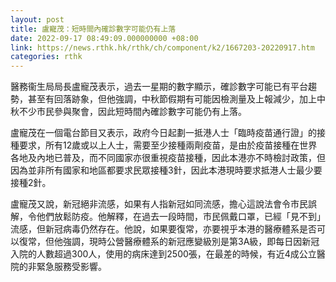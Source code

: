 ```yaml
---
layout: post
title: 盧寵茂：短時間內確診數字可能仍有上落
date: 2022-09-17 08:49:09.000000000 +08:00
link: https://news.rthk.hk/rthk/ch/component/k2/1667203-20220917.htm
categories: rthk
---
```


醫務衞生局局長盧寵茂表示，過去一星期的數字顯示，確診數字可能已有平台趨勢，甚至有回落跡象，但他強調，中秋節假期有可能因檢測量及上報減少，加上中秋不少市民參與聚會，因此短時間內確診數字可能仍有上落。

盧寵茂在一個電台節目又表示，政府今日起劃一抵港人士「臨時疫苗通行證」的接種要求，所有12歲或以上人士，需要至少接種兩劑疫苗，是由於疫苗接種在世界各地及內地已普及，而不同國家亦很重視疫苗接種，因此本港亦不時檢討政策，但因為並非所有國家和地區都要求民眾接種3針，因此本港現時要求抵港人士最少要接種2針。

盧寵茂又說，新冠絕非流感，如果有人指新冠如同流感，擔心這說法會令市民誤解，令他們放鬆防疫。他解釋，在過去一段時間，市民佩戴口罩，已經「見不到」流感，但新冠病毒仍然存在。他說，如果要復常，亦要視乎本港的醫療體系是否可以復常，但他強調，現時公營醫療體系的新冠應變級別是第3A級，即每日因新冠入院的人數超過300人，使用的病床達到2500張，在最差的時候，有近4成公立醫院的非緊急服務受影響。
